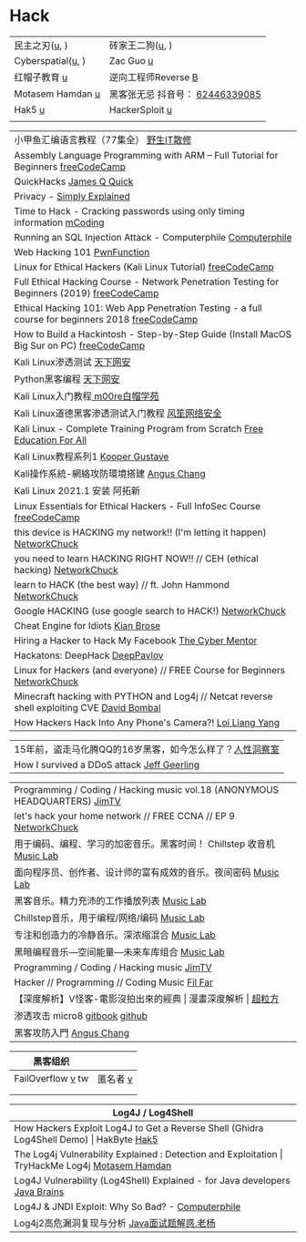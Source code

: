 # Hack

|                                                                                       |                                                                                                                                                                                                                    |
| ------------------------------------------------------------------------------------- | ------------------------------------------------------------------------------------------------------------------------------------------------------------------------------------------------------------------ |
| 民主之刃([u](https://www.youtube.com/playlist?list=PLu30VEhCr7gTlLmphNC8pdJtr7yCv2GYP), ) | 砖家王二狗([u](https://www.youtube.com/channel/UCOlt070vR05dXxNejTilaMg/playlists), )                                                                                                                                   |
| Cyberspatial([u](https://www.youtube.com/c/Cyberspatial/playlists), )                 | Zac Guo [u](https://www.youtube.com/c/ZacGuo/playlists)                                                                                                                                                            |
| 红帽子教育 [u](https://www.youtube.com/channel/UC\_fKsJod28qALaZaO\_nFOtw/playlists)       | 逆向工程师Reverse [B](https://space.bilibili.com/14195062/)                                                                                                                                                             |
| Motasem Hamdan [u](https://www.youtube.com/c/MotasemHamdaninfosec/playlists)          | 黑客张无忌 抖音号： [62446339085](https://www.douyin.com/user/MS4wLjABAAAAveFYwpIQrBdgdCFEa6GrPH65eqskXByzvH8hWgguVlY?enter\_from=recommend\&enter\_method=video\_title\&from\_gid=7004418049310739742\&is\_full\_screen=0) |
| Hak5 [u](https://www.youtube.com/watch?v=lBxZL98uvdk)                                 | HackerSploit [u](https://www.youtube.com/c/HackerSploit/playlists)                                                                                                                                                 |
|                                                                                       |                                                                                                                                                                                                                    |

|                                                                                                                                                        |
| ------------------------------------------------------------------------------------------------------------------------------------------------------ |
| 小甲鱼汇编语言教程（77集全） [野生IT散修](https://www.youtube.com/playlist?list=PLKLUwbV5J\_7fHkPdeNkZ\_gS0qxT\_y3qmF)                                                  |
| Assembly Language Programming with ARM – Full Tutorial for Beginners [freeCodeCamp](https://www.youtube.com/watch?v=gfmRrPjnEw4)                       |
| QuickHacks [James Q Quick](https://www.youtube.com/playlist?list=PLDlWc9AfQBfbSrXqgnSTFbdFAiF4LYkxH)                                                   |
| Privacy - [Simply Explained](https://www.youtube.com/playlist?list=PLzvRQMJ9HDiS\_4OmkaZ\_0MV2snFENYeZA)                                               |
| Time to Hack - Cracking passwords using only timing information [mCoding](https://www.youtube.com/watch?v=XThL0LP3RjY)                                 |
| Running an SQL Injection Attack - Computerphile [Computerphile](https://www.youtube.com/watch?v=ciNHn38EyRc)                                           |
| Web Hacking 101 [PwnFunction](https://www.youtube.com/playlist?list=PLI\_rLWXMqpSl\_TqX9bbisW-d7tDqcVvOJ)                                              |
| Linux for Ethical Hackers (Kali Linux Tutorial) [freeCodeCamp](https://www.youtube.com/watch?v=lZAoFs75\_cs)                                           |
| Full Ethical Hacking Course - Network Penetration Testing for Beginners (2019) [freeCodeCamp](https://www.youtube.com/watch?v=3Kq1MIfTWCE)             |
| Ethical Hacking 101: Web App Penetration Testing - a full course for beginners 2018 [freeCodeCamp](https://www.youtube.com/watch?v=2\_lswM1S264)       |
| How to Build a Hackintosh - Step-by-Step Guide (Install MacOS Big Sur on PC) [freeCodeCamp](https://www.youtube.com/watch?v=Gaosub7FRf4)               |
| Kali Linux渗透测试 [天下网安](https://www.youtube.com/playlist?list=PLTdFXHZGc9RuMx\_VGY9AqfKi3-jyVoy-t)                                                       |
| Python黑客编程 [天下网安](https://www.youtube.com/playlist?list=PLTdFXHZGc9RuVh1TdWWjMGyrqrVG5Qfpy)                                                            |
| Kali Linux入门教程[ m00re白帽学苑](https://www.youtube.com/playlist?list=PL\_C2qduQb2TiBb9Z4ppogr6gkWskD0Pha)                                                  |
| Kali Linux道德黑客渗透测试入门教程 [风笙网络安全](https://www.youtube.com/playlist?list=PL5iF3ZSYBiDczDjFFPf87MKVyQXdbKYgj)                                              |
| Kali Linux - Complete Training Program from Scratch [Free Education For All](https://www.youtube.com/playlist?list=PLnjNR4-S-EVqfJWovxEJyb7I0IOkKkoYM) |
| Kali Linux教程系列1 [Kooper Gustave](https://www.youtube.com/playlist?list=PLPND9W6OSqEUnsg-MGJ5886jqdnkZ5dSI)                                             |
| Kali操作系統-網絡攻防環境搭建 [Angus Chang](https://www.youtube.com/playlist?list=PLzKtnppOmiXBdmnN8jS4LcVre3tNYPhvJ)                                              |
| Kali Linux 2021.1 安装 阿拓新                                                                                                                               |
| Linux Essentials for Ethical Hackers - Full InfoSec Course [freeCodeCamp](https://www.youtube.com/watch?v=1hvVcEhcbLM)                                 |
| this device is HACKING my network!! (I'm letting it happen) [NetworkChuck](https://www.youtube.com/watch?v=2rVzRoF7vQw)                                |
| you need to learn HACKING RIGHT NOW!! // CEH (ethical hacking) [NetworkChuck](https://www.youtube.com/watch?v=yFC8pb2TPdc)                             |
| learn to HACK (the best way) // ft. John Hammond [NetworkChuck](https://www.youtube.com/watch?v=wIn3L24lksI)                                           |
| Google HACKING (use google search to HACK!) [NetworkChuck](https://www.youtube.com/watch?v=hrVa\_dhD-iA)                                               |
| Cheat Engine for Idiots [Kian Brose](https://www.youtube.com/watch?v=4KJNM0FiE14)                                                                      |
| Hiring a Hacker to Hack My Facebook [The Cyber Mentor](https://www.youtube.com/watch?v=c2Zl5uPDDV0)                                                    |
| Hackatons: DeepHack [DeepPavlov](https://www.youtube.com/c/DeepPavlov/playlists)                                                                       |
| Linux for Hackers (and everyone) // FREE Course for Beginners [NetworkChuck](https://www.youtube.com/playlist?list=PLIhvC56v63IJIujb5cyE13oLuyORZpdkL) |
| Minecraft hacking with PYTHON and Log4j // Netcat reverse shell exploiting CVE [David Bombal](https://www.youtube.com/watch?v=efnluUK\_w\_U)           |
| How Hackers Hack Into Any Phone's Camera?! [Loi Liang Yang](https://www.youtube.com/watch?v=HZufZeqeO2k)                                               |

|                                                                                           |
| ----------------------------------------------------------------------------------------- |
| 15年前，盗走马化腾QQ的16岁黑客，如今怎么样了？[人性洞察室](https://www.youtube.com/watch?v=fycEmKmbqng)            |
| How I survived a DDoS attack [Jeff Geerling](https://www.youtube.com/watch?v=VPcYMgTYQs0) |

|                                                                                                                            |
| -------------------------------------------------------------------------------------------------------------------------- |
| Programming / Coding / Hacking music vol.18 (ANONYMOUS HEADQUARTERS) [JimTV](https://www.youtube.com/watch?v=Z-VfaG9ZN\_U) |
| let's hack your home network // FREE CCNA // EP 9 [NetworkChuck](https://www.youtube.com/watch?v=80vIin4xGp8)              |
| 用于编码、编程、学习的加密音乐。黑客时间！ Chillstep 收音机 [Music Lab](https://www.youtube.com/watch?v=\_daTfgc4u3k)                              |
| 面向程序员、创作者、设计师的富有成效的音乐。夜间密码 [Music Lab](https://www.youtube.com/watch?v=4pcNRDx6KrE)                                        |
| 黑客音乐。精力充沛的工作播放列表 [Music Lab](https://www.youtube.com/watch?v=LxbF6I5GoBM)                                                  |
| Chillstep音乐，用于编程/网络/编码 [Music Lab](https://www.youtube.com/watch?v=M5QY2\_8704o)                                           |
| 专注和创造力的冷静音乐。深浓缩混合 [Music Lab](https://www.youtube.com/watch?v=tlUcmD0zPI4)                                                 |
| 黑暗编程音乐—空间能量—未来车库组合 [Music Lab](https://www.youtube.com/watch?v=jQbgkcd2x7w)                                                |
| Programming / Coding / Hacking music [JimTV](https://www.youtube.com/playlist?list=PLUja9J5M1XReqoBal5IKog\_PWz2Q\_hZ7Y)   |
| Hacker // Programming // Coding Music [Fil Far](https://www.youtube.com/playlist?list=PLEM4vOSCprStzppPemEYAF6ZEUrQYj5N5)  |
| 【深度解析】V怪客-電影沒拍出來的經典 \| 漫畫深度解析 \| [超粒方](https://www.youtube.com/watch?v=XtessN-HeSc)                                        |
| 渗透攻击 micro8 [gitbook](https://micro8.gitbook.io/micro8/) [github](https://github.com/Micropoor/Micro8)                     |
| 黑客攻防入門 [Angus Chang](https://www.youtube.com/playlist?list=PLzKtnppOmiXDSZZA8YOjcCxkKTcDXCuej)                             |

| 黑客组织                                                                      |                                                      |
| ------------------------------------------------------------------------- | ---------------------------------------------------- |
| FailOverflow [v](https://www.youtube.com/watch?v=o9SRSW0\_UYw\&t=454s) tw | 匿名者 [v](https://www.youtube.com/watch?v=UVQ9zE8C3aE) |
|                                                                           |                                                      |
|                                                                           |                                                      |

| Log4J / Log4Shell                                                                                                                               |
| ----------------------------------------------------------------------------------------------------------------------------------------------- |
| How Hackers Exploit Log4J to Get a Reverse Shell (Ghidra Log4Shell Demo) \| HakByte [Hak5](https://www.youtube.com/watch?v=lBxZL98uvdk)         |
| The Log4j Vulnerability Explained : Detection and Exploitation \| TryHackMe Log4j [Motasem Hamdan](https://www.youtube.com/watch?v=Zf2dZkaeiKE) |
| Log4J Vulnerability (Log4Shell) Explained - for Java developers [Java Brains](https://www.youtube.com/watch?v=uyq8yxWO1ls)                      |
| Log4J & JNDI Exploit: Why So Bad? - [Computerphile](https://www.youtube.com/watch?v=Opqgwn8TdlM)                                                |
| Log4j2高危漏洞复现与分析 [Java面试题解惑.老杨](https://www.douyin.com/video/7040491608642473250)                                                                |

